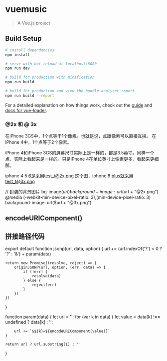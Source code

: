 # vuemusic

> A Vue.js project

## Build Setup

``` bash
# install dependencies
npm install

# serve with hot reload at localhost:8080
npm run dev

# build for production with minification
npm run build

# build for production and view the bundle analyzer report
npm run build --report
```

For a detailed explanation on how things work, check out the [guide](http://vuejs-templates.github.io/webpack/) and [docs for vue-loader](http://vuejs.github.io/vue-loader).



###  @2x 和 @ 3x   

在iPhone 3GS中，1个点等于1个像素。也就是说，点跟像素可以直接互换。
在iPhone 4中，1个点等于2个像素。

iPhone 4和iPhone 3GS的屏幕尺寸实际上是一样的，都是3.5英寸。同样一个点，实际上看起来是一样的。只是iPhone 4在单位英寸上像素更多，看起来更细腻。

iphone 4  5  6是采用test_t@2x.png 这个图，iphone 6 plus就采用test_t@3x.png

// 封装的背景图片
bg-image($url)
  background-image: url($url + "@2x.png")
  @media (-webkit-min-device-pixel-ratio: 3),(min-device-pixel-ratio: 3)
    background-image: url($url + "@3x.png")


## encodeURIComponent()  


##  拼接路径代码

export default function jsonp(url, data, option) {
    url += (url.indexOf('?') < 0 ? '?' : '&') + param(data)

    return new Promise((resolve, reject) => {
        originJSONP(url, option, (err, data) => {
            if (!err) {
                resolve(data)
            } else {
                reject(err)
            }
        })
    })
}



function param(data) {
    let url = '';
    for (var k in data) {
        let value = data[k] !== undefined ? data[k] : '';

        url += `&${k}=${encodeURIComponent(value)}`
    }

    return url ? url.substring(1) : ''
}  

